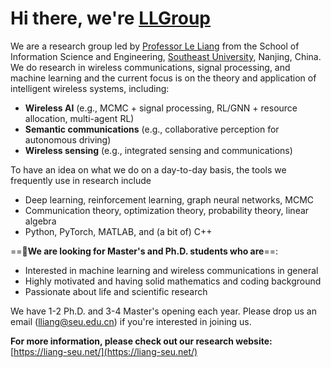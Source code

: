 # Hi there, we're [LLGroup](https://liang-seu.net/)
We are a research group led by [Professor Le Liang](https://liang-seu.net/) from the School of Information Science and Engineering, [Southeast University](https://www.seu.edu.cn/), Nanjing, China. We do research in wireless communications, signal processing, and machine learning and the current focus is on the theory and application of intelligent wireless systems, including:
- **Wireless AI** (e.g., MCMC + signal processing, RL/GNN + resource allocation, multi-agent RL)
- **Semantic communications** (e.g., collaborative perception for autonomous driving)
- **Wireless sensing** (e.g., integrated sensing and communications)


To have an idea on what we do on a day-to-day basis, the tools we frequently use in research include
- Deep learning, reinforcement learning, graph neural networks, MCMC
- Communication theory, optimization theory, probability theory, linear algebra
- Python, PyTorch, MATLAB, and (a bit of) C++


==📣**We are looking for Master's and Ph.D. students who are**==:
- Interested in machine learning and wireless communications in general
- Highly motivated and having solid mathematics and coding background
- Passionate about life and scientific research

We have 1-2 Ph.D. and 3-4 Master's opening each year. Please drop us an email (lliang@seu.edu.cn) if you're interested in joining us.

**For more information, please check out our research website:** [https://liang-seu.net/](https://liang-seu.net/)
